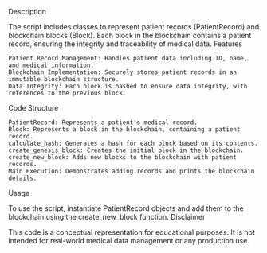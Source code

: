 Description

The script includes classes to represent patient records (PatientRecord) and blockchain blocks (Block). Each block in the blockchain contains a patient record, ensuring the integrity and traceability of medical data.
Features

    Patient Record Management: Handles patient data including ID, name, and medical information.
    Blockchain Implementation: Securely stores patient records in an immutable blockchain structure.
    Data Integrity: Each block is hashed to ensure data integrity, with references to the previous block.

Code Structure

    PatientRecord: Represents a patient's medical record.
    Block: Represents a block in the blockchain, containing a patient record.
    calculate_hash: Generates a hash for each block based on its contents.
    create_genesis_block: Creates the initial block in the blockchain.
    create_new_block: Adds new blocks to the blockchain with patient records.
    Main Execution: Demonstrates adding records and prints the blockchain details.

Usage

To use the script, instantiate PatientRecord objects and add them to the blockchain using the create_new_block function.
Disclaimer

This code is a conceptual representation for educational purposes. It is not intended for real-world medical data management or any production use.
